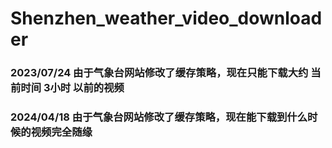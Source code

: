# Shenzhen_weather_video_downloader

### 2023/07/24 由于气象台网站修改了缓存策略，现在只能下载大约 当前时间 3小时 以前的视频
### 2024/04/18 由于气象台网站修改了缓存策略，现在能下载到什么时候的视频完全随缘